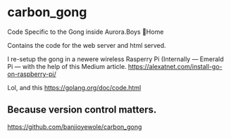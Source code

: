 # carbon_gong
Code Specific to the Gong inside Aurora.Boys 💎Home

Contains the code for the web server and html served.

I re-setup the gong in a newere wireless Rasperry Pi (Internally — Emerald Pi — with the help of this Medium article.
https://alexatnet.com/install-go-on-raspberry-pi/

Lol, and this
https://golang.org/doc/code.html

## Because version control matters.
https://github.com/banjioyewole/carbon_gong
